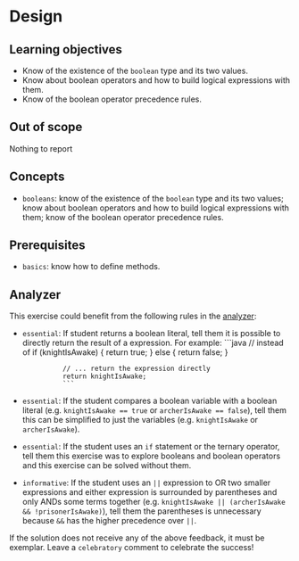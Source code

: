 # Design

## Learning objectives

- Know of the existence of the `boolean` type and its two values.
- Know about boolean operators and how to build logical expressions with them.
- Know of the boolean operator precedence rules.

## Out of scope

Nothing to report

## Concepts

- `booleans`: know of the existence of the `boolean` type and its two values; know about boolean operators and how to build logical expressions with them; know of the boolean operator precedence rules.

## Prerequisites

- `basics`: know how to define methods.

## Analyzer

This exercise could benefit from the following rules in the [analyzer]:

- `essential`: If student returns a boolean literal, tell them it is possible to directly return the result of a expression. For example:
                ```java
                // instead of
                if (knightIsAwake) {
                    return true;
                } else {
                    return false;
                }

                // ... return the expression directly
                return knightIsAwake;
                ```
- `essential`: If the student compares a boolean variable with a boolean literal (e.g. `knightIsAwake == true` or `archerIsAwake == false`), tell them this can be simplified to just the variables (e.g. `knightIsAwake` or `archerIsAwake`).
- `essential`: If the student uses an `if` statement or the ternary operator, tell them this exercise was to explore booleans and boolean operators and this exercise can be solved without them.
- `informative`:
If the student uses an `||` expression to OR two smaller expressions and either expression is surrounded by parentheses and only ANDs some terms together (e.g. `knightIsAwake || (archerIsAwake && !prisonerIsAwake)`), tell them the parentheses is unnecessary because `&&` has the higher precedence over `||`.

If the solution does not receive any of the above feedback, it must be exemplar.
Leave a `celebratory` comment to celebrate the success!

[analyzer]: https://github.com/exercism/java-analyzer
